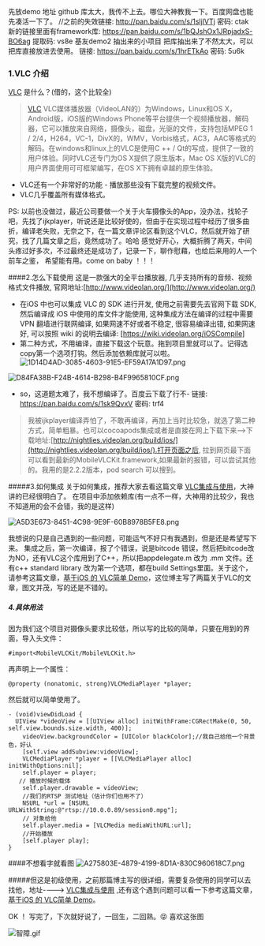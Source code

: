 先放demo 地址  github 库太大，我传不上去。哪位大神教我一下。百度网盘也能先凑活一下了。
//之前的失效链接: http://pan.baidu.com/s/1sljIVTj 密码: ctak  
新的链接里面有framework库: https://pan.baidu.com/s/1bQJshOx1JRpjadxS-BO6ag 提取码: vs8e
基友demo2 抽出来的小项目 把库抽出来了不然太大，可以把库直接放进去使用。
链接: https://pan.baidu.com/s/1hrETkAo 密码: 5u6k
###  1.VLC 介绍
[VLC](http://www.videolan.org/vlc/) 是什么？(借的，这个比较全)
>[VLC](https://code.videolan.org/videolan/VLCKit.git) VLC媒体播放器（VideoLAN的）为Windows，Linux和OS X，Android版，iOS版的Windows Phone等平台提供一个视频播放器，解码器，它可以播放来自网络，摄像头，磁盘，光驱的文件，支持包括MPEG 1 / 2/4，H264，VC-1，DivX的，WMV，Vorbis格式，AC3，AAC等格式的解码。在windows和linux上的VLC是使用C ++ / Qt的写成，提供了一致的用户体验。同时VLC还专门为OS X提供了原生版本，Mac OS X版的VLC的用户界面使用可可框架编写，在OS X下拥有卓越的原生体验。
 - VLC还有一个非常好的功能 - 播放那些没有下载完整的视频文件。
 - VLC几乎覆盖所有媒体格式。


PS:   以前也没做过，最近公司要做一个关于火车摄像头的App，没办法，找轮子吧，先找了ijkplayer，听说还是比较好使的，但由于在实现过程中经历了很多曲折，编译老失败，无奈之下，在一篇文章评论区看到这个VLC，然后就开始了研究，找了几篇文章之后，竟然成功了。哈哈 感觉好开心，大概折腾了两天，中间头疼过好多次，不过最终还是成功了，记录一下，聊作慰藉，也给后来用的人一个前车之鉴，
希望能有用。come on baby ！！！

####2.怎么下载使用
这是一款强大的全平台播放器, 几乎支持所有的音频、视频格式文件播放, 官网地址:[http://www.videolan.org/](http://www.videolan.org/)
- 在iOS 中也可以集成 VLC 的 SDK 进行开发, 使用之前需要先去官网下载 SDK, 然后编译成 iOS 中使用的库文件才能使用, 这种集成方法在编译的过程中需要 VPN 翻墙进行联网编译, 如果网速不好或者不稳定, 很容易编译出错, 如果网速好, 可以按照 wiki 的说明去编译: [https://wiki.videolan.org/iOSCompile]
-  第二种方式，不用编译，直接下载这个玩意。拖到项目里就可以了。记得选copy第一个选项打钩。然后添加依赖库就可以啦。
![1D14D4AD-3085-4603-91E5-EF59A17A1D97.png](http://upload-images.jianshu.io/upload_images/1761100-ceb93b8e704cd91a.png?imageMogr2/auto-orient/strip%7CimageView2/2/w/1240)


![D84FA38B-F24B-4614-B298-B4F9965810CF.png](http://upload-images.jianshu.io/upload_images/1761100-3ca1153dfb85b558.png?imageMogr2/auto-orient/strip%7CimageView2/2/w/1240)
 - so，这道题太难了，我不想编译了。百度云下载了行不- 链接: https://pan.baidu.com/s/1sk9QvxV 密码: trf4

> 我被ijkplayer编译弄怕了，不敢再编译，再加上当时比较急，就选了第二种方式，简单粗暴。也可以cocoapods集成或者是直接在网上下载下来-->下载地址:[http://nightlies.videolan.org/build/ios/](http://nightlies.videolan.org/build/ios/).打开页面之后, 拉到网页最下面可以看到最新的MobileVLCKit.framework,如果最新的报错，可以尝试其他的。我用的是2.2.2版本，pod search 可以搜到。

#####3.如何集成
关于如何集成，推荐大家去看这篇文章 [VLC集成与使用](http://www.jianshu.com/p/178627b085c3)，大神讲的已经很明白了。
在项目中添加依赖库(有一点不一样，大神用的比较少，我也不知道用的会不会错，我的是这样)

![A5D3E673-8451-4C98-9E9F-60B8978B5FE8.png](http://upload-images.jianshu.io/upload_images/1761100-6fe5c89244b68e6a.png?imageMogr2/auto-orient/strip%7CimageView2/2/w/1240)

我想说的只是自己遇到的一些问题，可能运气不好只有我遇到，但是还是希望写下来。
集成之后，第一次编译，报了个错误，说是bitcode 错误，然后把bitcode改为NO，还有VLC这个库用到了C++，所以把appdelegate.m 改为 .mm 文件。还有c++ standard library 改为第一个选项，都在build Settings里面。关于这个，请参考这篇文章，[基于iOS 的 VLC简单 Demo](http://blog.csdn.net/crash_zo/article/details/51459604)，这位博主写了两篇关于VLC的文章，图文并茂，写的还是不错的。
##### 4.具体用法
因为我们这个项目对摄像头要求比较低，所以写的比较的简单，只要在用到的界面，导入头文件：
```
#import<MobileVLCKit/MobileVLCKit.h>
```
再声明上一个属性：
```
@property (nonatomic, strong)VLCMediaPlayer *player;

```
然后就可以简单使用了。
```
- (void)viewDidLoad {  
  UIView *videoView = [[UIView alloc] initWithFrame:CGRectMake(0, 50, self.view.bounds.size.width, 400)];
    videoView.backgroundColor = [UIColor blackColor];//我自己给他一个背景色，好认
    [self.view addSubview:videoView];
    VLCMediaPlayer *player = [[VLCMediaPlayer alloc] initWithOptions:nil];
    self.player = player;
   // 播放时候的载体
    self.player.drawable = videoView;
    //我们的RTSP 测试地址（估计你们也用不了）
    NSURL *url = [NSURL URLWithString:@"rtsp://10.0.0.89/session0.mpg"];
    // 对象给他
    self.player.media = [VLCMedia mediaWithURL:url];
    //开始播放
    [self.player play];
}
```
####不想看字就看图
![A275803E-4879-4199-8D1A-830C960618C7.png](http://upload-images.jianshu.io/upload_images/1761100-a4582d074b315b3d.png?imageMogr2/auto-orient/strip%7CimageView2/2/w/1240)

#####但这是初级使用，之前那篇博主写的很详细，需要复杂使用的同学可以去找他，地址----> [VLC集成与使用](http://www.jianshu.com/p/178627b085c3)
,还有这个遇到问题可以看一下参考这篇文章，[基于iOS 的 VLC简单 Demo](http://blog.csdn.net/crash_zo/article/details/51459604)。

OK ！ 写完了，下次就好说了，一回生，二回熟。😝 喜欢这张图

![智障.gif](http://upload-images.jianshu.io/upload_images/1761100-25e2c10313385653.gif?imageMogr2/auto-orient/strip)
